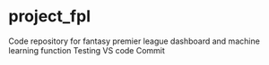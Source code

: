 # project_fpl
Code repository for fantasy premier league dashboard and machine learning function
Testing VS code Commit
